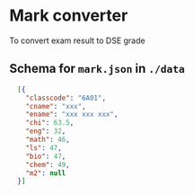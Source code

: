 # Mark converter

To convert exam result to DSE grade

## Schema for `mark.json` in `./data`

``` json
  [{
    "classcode": "6A01",
    "cname": "xxx",
    "ename": "xxx xxx xxx",
    "chi": 63.5,
    "eng": 32,
    "math": 46,
    "ls": 47,
    "bio": 47,
    "chem": 49,
    "m2": null
  }]
```